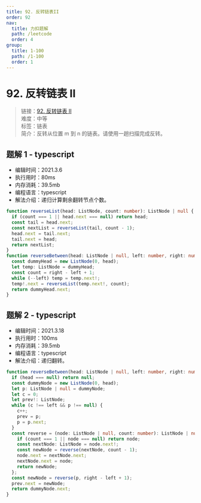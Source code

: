 ```yaml
---
title: 92. 反转链表II
order: 92
nav:
  title: 力扣题解
  path: /leetcode
  order: 4
group:
  title: 1-100
  path: /1-100
  order: 1
---
```


# 92. 反转链表 II

> 链接：[92. 反转链表 II](https://leetcode-cn.com/problems/reverse-linked-list-ii/)  
> 难度：中等  
> 标签：链表  
> 简介：反转从位置 m 到 n 的链表。请使用一趟扫描完成反转。

## 题解 1 - typescript

- 编辑时间：2021.3.6
- 执行用时：80ms
- 内存消耗：39.5mb
- 编程语言：typescript
- 解法介绍：递归计算剩余翻转节点个数。

```typescript
function reverseList(head: ListNode, count: number): ListNode | null {
  if (count === 1 || head.next === null) return head;
  const tail = head.next;
  const nextList = reverseList(tail, count - 1);
  head.next = tail.next;
  tail.next = head;
  return nextList;
}
function reverseBetween(head: ListNode | null, left: number, right: number): ListNode | null {
  const dummyHead = new ListNode(0, head);
  let temp: ListNode = dummyHead;
  const count = right - left + 1;
  while (--left) temp = temp.next!;
  temp!.next = reverseList(temp.next!, count);
  return dummyHead.next;
}
```

## 题解 2 - typescript

- 编辑时间：2021.3.18
- 执行用时：100ms
- 内存消耗：39.5mb
- 编程语言：typescript
- 解法介绍：递归翻转。

```typescript
function reverseBetween(head: ListNode | null, left: number, right: number): ListNode | null {
  if (head === null) return null;
  const dummyNode = new ListNode(0, head);
  let p: ListNode | null = dummyNode;
  let c = 0;
  let prev!: ListNode;
  while (c !== left && p !== null) {
    c++;
    prev = p;
    p = p.next;
  }
  const reverse = (node: ListNode | null, count: number): ListNode | null => {
    if (count === 1 || node === null) return node;
    const nextNode: ListNode = node.next!;
    const newNode = reverse(nextNode, count - 1);
    node.next = nextNode.next;
    nextNode.next = node;
    return newNode;
  };
  const newNode = reverse(p, right - left + 1);
  prev.next = newNode;
  return dummyNode.next;
}
```

